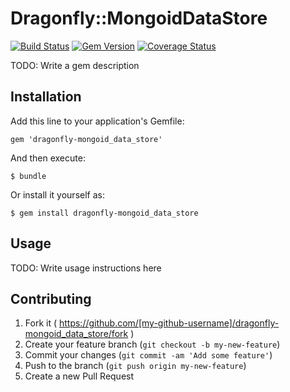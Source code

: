 # Dragonfly::MongoidDataStore

[![Build Status](https://travis-ci.org/tomasc/dragonfly-mongoid_data_store.svg)](https://travis-ci.org/tomasc/dragonfly-mongoid_data_store) [![Gem Version](https://badge.fury.io/rb/dragonfly-mongoid_data_store.svg)](http://badge.fury.io/rb/dragonfly-mongoid_data_store) [![Coverage Status](https://img.shields.io/coveralls/tomasc/dragonfly-mongoid_data_store.svg)](https://coveralls.io/r/tomasc/dragonfly-mongoid_data_store)

TODO: Write a gem description

## Installation

Add this line to your application's Gemfile:

    gem 'dragonfly-mongoid_data_store'

And then execute:

    $ bundle

Or install it yourself as:

    $ gem install dragonfly-mongoid_data_store

## Usage

TODO: Write usage instructions here

## Contributing

1. Fork it ( https://github.com/[my-github-username]/dragonfly-mongoid_data_store/fork )
2. Create your feature branch (`git checkout -b my-new-feature`)
3. Commit your changes (`git commit -am 'Add some feature'`)
4. Push to the branch (`git push origin my-new-feature`)
5. Create a new Pull Request
